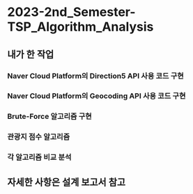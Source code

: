 # 2023-2nd_Semester-TSP_Algorithm_Analysis


## 내가 한 작업
### Naver Cloud Platform의 Direction5 API 사용 코드 구현
### Naver Cloud Platform의 Geocoding API 사용 코드 구현
### Brute-Force 알고리즘 구현
### 관광지 점수 알고리즘
### 각 알고리즘 비교 분석


## 자세한 사항은 설계 보고서 참고
